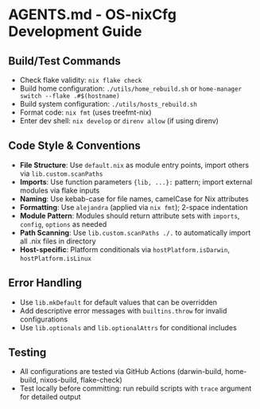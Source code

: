# AGENTS.md - OS-nixCfg Development Guide

## Build/Test Commands
- Check flake validity: `nix flake check`
- Build home configuration: `./utils/home_rebuild.sh` or `home-manager switch --flake .#$(hostname)`
- Build system configuration: `./utils/hosts_rebuild.sh`
- Format code: `nix fmt` (uses treefmt-nix)
- Enter dev shell: `nix develop` or `direnv allow` (if using direnv)

## Code Style & Conventions
- **File Structure**: Use `default.nix` as module entry points, import others via `lib.custom.scanPaths`
- **Imports**: Use function parameters `{lib, ...}:` pattern; import external modules via flake inputs
- **Naming**: Use kebab-case for file names, camelCase for Nix attributes
- **Formatting**: Use `alejandra` (applied via `nix fmt`); 2-space indentation
- **Module Pattern**: Modules should return attribute sets with `imports`, `config`, `options` as needed
- **Path Scanning**: Use `lib.custom.scanPaths ./.` to automatically import all .nix files in directory
- **Host-specific**: Platform conditionals via `hostPlatform.isDarwin`, `hostPlatform.isLinux`

## Error Handling
- Use `lib.mkDefault` for default values that can be overridden
- Add descriptive error messages with `builtins.throw` for invalid configurations
- Use `lib.optionals` and `lib.optionalAttrs` for conditional includes

## Testing
- All configurations are tested via GitHub Actions (darwin-build, home-build, nixos-build, flake-check)
- Test locally before committing: run rebuild scripts with `trace` argument for detailed output

